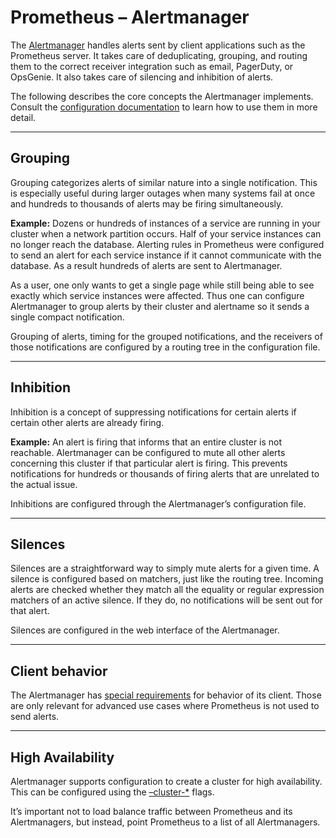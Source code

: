 # **Prometheus – Alertmanager**

The [Alertmanager](https://github.com/prometheus/alertmanager) handles alerts sent by client applications such as the Prometheus server. It takes care of deduplicating, grouping, and routing them to the correct receiver integration such as email, PagerDuty, or OpsGenie. It also takes care of silencing and inhibition of alerts.

The following describes the core concepts the Alertmanager implements. Consult the [configuration documentation](https://prometheus.io/docs/alerting/latest/configuration/) to learn how to use them in more detail.

---

## **Grouping**

Grouping categorizes alerts of similar nature into a single notification. This is especially useful during larger outages when many systems fail at once and hundreds to thousands of alerts may be firing simultaneously.

**Example:** Dozens or hundreds of instances of a service are running in your cluster when a network partition occurs. Half of your service instances can no longer reach the database. Alerting rules in Prometheus were configured to send an alert for each service instance if it cannot communicate with the database. As a result hundreds of alerts are sent to Alertmanager.

As a user, one only wants to get a single page while still being able to see exactly which service instances were affected. Thus one can configure Alertmanager to group alerts by their cluster and alertname so it sends a single compact notification.

Grouping of alerts, timing for the grouped notifications, and the receivers of those notifications are configured by a routing tree in the configuration file.

---

## **Inhibition**

Inhibition is a concept of suppressing notifications for certain alerts if certain other alerts are already firing.

**Example:** An alert is firing that informs that an entire cluster is not reachable. Alertmanager can be configured to mute all other alerts concerning this cluster if that particular alert is firing. This prevents notifications for hundreds or thousands of firing alerts that are unrelated to the actual issue.

Inhibitions are configured through the Alertmanager’s configuration file.

---

## **Silences**

Silences are a straightforward way to simply mute alerts for a given time. A silence is configured based on matchers, just like the routing tree. Incoming alerts are checked whether they match all the equality or regular expression matchers of an active silence. If they do, no notifications will be sent out for that alert.

Silences are configured in the web interface of the Alertmanager.

---

## **Client behavior**

The Alertmanager has [special requirements](https://prometheus.io/docs/alerting/latest/clients/) for behavior of its client. Those are only relevant for advanced use cases where Prometheus is not used to send alerts.

---

## **High Availability**

Alertmanager supports configuration to create a cluster for high availability. This can be configured using the [–cluster-\*](https://github.com/prometheus/alertmanager#high-availability) flags.

It’s important not to load balance traffic between Prometheus and its Alertmanagers, but instead, point Prometheus to a list of all Alertmanagers.
